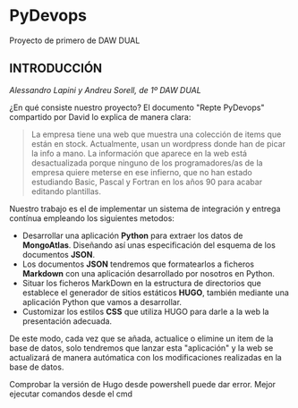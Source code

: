 # PyDevops

Proyecto de primero de DAW DUAL

## INTRODUCCIÓN

_Alessandro Lapini y Andreu Sorell, de 1º DAW DUAL_

¿En qué consiste nuestro proyecto? El documento "Repte PyDevops" compartido por David lo explica de manera clara:

> La empresa tiene una web que muestra una colección de items que están en stock. Actualmente, usan un wordpress donde han de picar la info a mano. La información que aparece en la web está desactualizada porque ninguno de los programadores/as de la empresa quiere meterse en ese infierno, que no han estado estudiando Basic, Pascal y Fortran en los años 90 para acabar editando plantillas.

Nuestro trabajo es el de implementar un sistema de integración y entrega contínua empleando los siguientes metodos:

- Desarrollar una aplicación **Python** para extraer los datos de **MongoAtlas**. Diseñando así unas especificación del esquema de los documentos **JSON**.
- Los documentos **JSON** tendremos que formatearlos a ficheros **Markdown** con una aplicación desarrollado por nosotros en Python.
- Situar los ficheros MarkDown en la estructura de directorios que establece el generador de sitios estáticos **HUGO**, también mediante una aplicación Python que vamos a desarrollar.
- Customizar los estilos **CSS** que utiliza HUGO para darle a la web la presentación adecuada.

De este modo, cada vez que se añada, actualice o elimine un item de la base de datos, solo tendremos que lanzar esta "aplicación" y la web se actualizará de manera autómatica con los modificaciones realizadas en la base de datos.

Comprobar la versión de Hugo desde powershell puede dar error. Mejor ejecutar comandos desde el cmd
